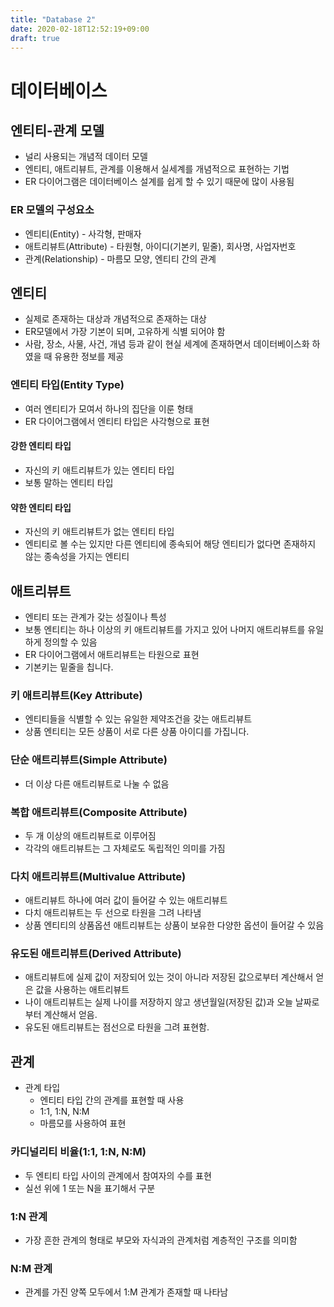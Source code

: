 ```yaml
---
title: "Database 2"
date: 2020-02-18T12:52:19+09:00
draft: true
---
```


# 데이터베이스

## 엔티티-관계 모델

- 널리 사용되는 개념적 데이터 모델
- 엔티티, 애트리뷰트, 관계를 이용해서 실세계를 개념적으로 표현하는 기법
- ER 다이어그램은 데이터베이스 설계를 쉽게 할 수 있기 때문에 많이 사용됨

### ER 모델의 구성요소

- 엔티티(Entity) - 사각형, 판매자
- 애트리뷰트(Attribute) - 타원형, 아이디(기본키, 밑줄), 회사명, 사업자번호
- 관계(Relationship) - 마름모 모양, 엔티티 간의 관계

## 엔티티

- 실제로 존재하는 대상과 개념적으로 존재하는 대상
- ER모델에서 가장 기본이 되며, 고유하게 식별 되어야 함
- 사람, 장소, 사물, 사건, 개념 등과 같이 현실 세계에 존재하면서 데이터베이스화 하였을 때 유용한 정보를 제공

### 엔티티 타입(Entity Type)

- 여러 엔티티가 모여서 하나의 집단을 이룬 형태
- ER 다이어그램에서 엔티티 타입은 사각형으로 표현

#### 강한 엔티티 타입

- 자신의 키 애트리뷰트가 있는 엔티티 타입
- 보통 말하는 엔티티 타입

#### 약한 엔티티 타입

- 자신의 키 애트리뷰트가 없는 엔티티 타입
- 엔티티로 볼 수는 있지만 다른 엔티티에 종속되어 해당 엔티티가 없다면 존재하지 않는 종속성을 가지는 엔티티

## 애트리뷰트

- 엔티티 또는 관계가 갖는 성질이나 특성
- 보통 엔티티는 하나 이상의 키 애트리뷰트를 가지고 있어 나머지 애트리뷰트를 유일하게 정의할 수 있음
- ER 다이어그램에서 애트리뷰트는 타원으로 표현
- 기본키는 밑줄을 칩니다.

### 키 애트리뷰트(Key Attribute)

- 엔티티들을 식별할 수 있는 유일한 제약조건을 갖는 애트리뷰트
- 상품 엔티티는 모든 상품이 서로 다른 상품 아이디를 가집니다.

### 단순 애트리뷰트(Simple Attribute)

- 더 이상 다른 애트리뷰트로 나눌 수 없음

### 복합 애트리뷰트(Composite Attribute)

- 두 개 이상의 애트리뷰트로 이루어짐
- 각각의 애트리뷰트는 그 자체로도 독립적인 의미를 가짐

### 다치 애트리뷰트(Multivalue Attribute)

- 애트리뷰트 하나에 여러 값이 들어갈 수 있는 애트리뷰트
- 다치 애트리뷰트는 두 선으로 타원을 그려 나타냄
- 상품 엔티티의 상품옵션 애트리뷰트는 상품이 보유한 다양한 옵션이 들어갈 수 있음

### 유도된 애트리뷰트(Derived Attribute)

- 애트리뷰트에 실제 값이 저장되어 있는 것이 아니라 저장된 값으로부터 계산해서 얻은 값을 사용하는 애트리뷰트
- 나이 애트리뷰트는 실제 나이를 저장하지 않고 생년월일(저장된 값)과 오늘 날짜로부터 계산해서 얻음.
- 유도된 애트리뷰트는 점선으로 타원을 그려 표현함.

## 관계

- 관계 타입
    - 엔티티 타입 간의 관계를 표현할 때 사용
    - 1:1, 1:N, N:M
    - 마름모를 사용하여 표현

### 카디널리티 비율(1:1, 1:N, N:M)

- 두 엔티티 타입 사이의 관계에서 참여자의 수를 표현
- 실선 위에 1 또는 N을 표기해서 구분

### 1:N 관계

- 가장 흔한 관계의 형태로 부모와 자식과의 관계처럼 계층적인 구조를 의미함

### N:M 관계

- 관계를 가진 양쪽 모두에서 1:M 관계가 존재할 때 나타남
